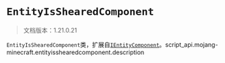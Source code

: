 # `EntityIsShearedComponent`

> 文档版本：1.21.0.21

`EntityIsShearedComponent`类，扩展自[`IEntityComponent`](./ientitycomponent.md)。script_api.mojang-minecraft.entityisshearedcomponent.description
